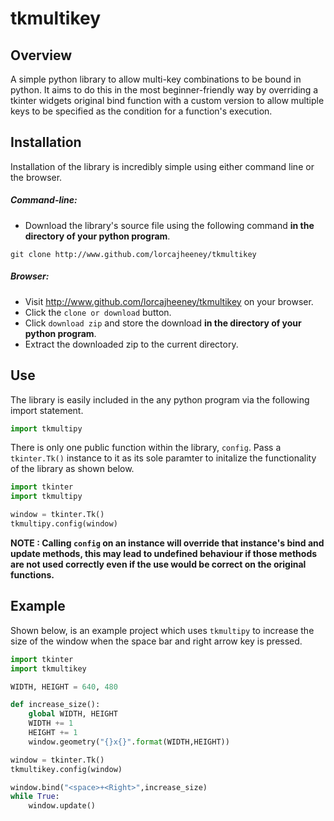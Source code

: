 # tkmultikey
## Overview
A simple python library to allow multi-key combinations to be bound in python. It aims to do this in the most beginner-friendly way by overriding a tkinter widgets original bind function with a custom version to allow multiple keys to be specified as the condition for a function's execution.
## Installation
Installation of the library is incredibly simple using either command line or the browser.
##### Command-line:
- Download the library's source file using the following command **in the directory of your python program**.
```
git clone http://www.github.com/lorcajheeney/tkmultikey
```
##### Browser:
- Visit http://www.github.com/lorcajheeney/tkmultikey on your browser.
- Click the `clone or download` button.
- Click `download zip` and store the download **in the directory of your python program**.
- Extract the downloaded zip to the current directory.
## Use
The library is easily included in the any python program via the following import statement.
```python
import tkmultipy
```
There is only one public function within the library, `config`. Pass a `tkinter.Tk()` instance to it as its sole paramter to initalize the functionality of the library as shown below.
```python
import tkinter
import tkmultipy

window = tkinter.Tk()
tkmultipy.config(window)
```
**NOTE : Calling `config` on an instance will override that instance's bind and update methods, this may lead to undefined behaviour if those methods are not used correctly even if the use would be correct on the original functions.**
## Example
Shown below, is an example project which uses `tkmultipy` to  increase the size of the window when the space bar and right arrow key is pressed.
```python
import tkinter
import tkmultikey

WIDTH, HEIGHT = 640, 480

def increase_size():
    global WIDTH, HEIGHT
    WIDTH += 1
    HEIGHT += 1
    window.geometry("{}x{}".format(WIDTH,HEIGHT))

window = tkinter.Tk()
tkmultikey.config(window)

window.bind("<space>+<Right>",increase_size)
while True:
    window.update()
```

